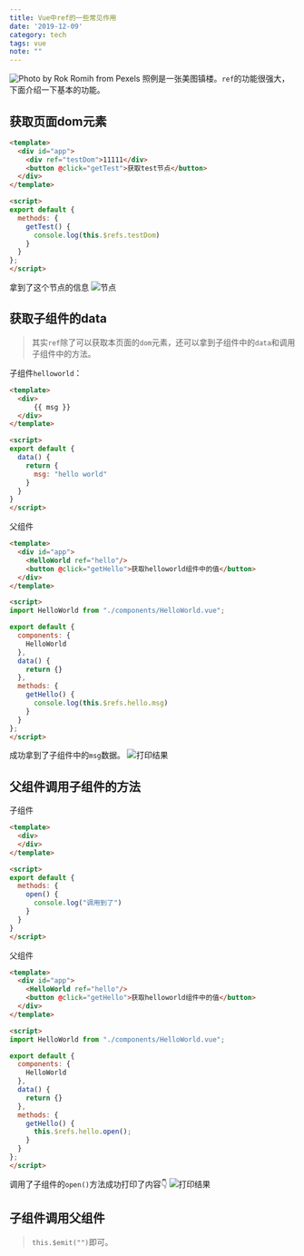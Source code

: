 ```yaml
---
title: Vue中ref的一些常见作用
date: '2019-12-09'
category: tech
tags: vue
note: ""
---
```

![Photo by Rok Romih from Pexels](https://eric-he.oss-cn-beijing.aliyuncs.com/2019/12/09/photo-of-building-on-top-of-rocks-3312671.jpg)
照例是一张美图镇楼。`ref`的功能很强大，下面介绍一下基本的功能。
## 获取页面dom元素
``` html
<template>
  <div id="app">
    <div ref="testDom">11111</div>
    <button @click="getTest">获取test节点</button>
  </div>
</template>

<script>
export default {
  methods: {
    getTest() {
      console.log(this.$refs.testDom)
    }
  }
};
</script>
```
拿到了这个节点的信息
![节点](https://eric-he.oss-cn-beijing.aliyuncs.com/2019/12/09/7047742-267ea7196ab3015d.png)

## 获取子组件的data
> 其实`ref`除了可以获取本页面的`dom`元素，还可以拿到子组件中的`data`和调用子组件中的方法。 

子组件`helloworld`：
``` html
<template>
  <div>
      {{ msg }}
  </div>
</template>

<script>
export default {
  data() {
    return {
      msg: "hello world"
    }
  }
}
</script>
```
父组件
``` html
<template>
  <div id="app">
    <HelloWorld ref="hello"/>
    <button @click="getHello">获取helloworld组件中的值</button>
  </div>
</template>

<script>
import HelloWorld from "./components/HelloWorld.vue";

export default {
  components: {
    HelloWorld
  },
  data() {
    return {}
  },
  methods: {
    getHello() {
      console.log(this.$refs.hello.msg)
    }
  }
};
</script>
```
成功拿到了子组件中的`msg`数据。
![打印结果](https://eric-he.oss-cn-beijing.aliyuncs.com/2019/12/09/7047742-3d72465f00cc0c87.png)

## 父组件调用子组件的方法
子组件
``` html
<template>
  <div>
  </div>
</template>

<script>
export default {
  methods: {
    open() {
      console.log("调用到了")
    }
  }
}
</script>
```
父组件
``` html
<template>
  <div id="app">
    <HelloWorld ref="hello"/>
    <button @click="getHello">获取helloworld组件中的值</button>
  </div>
</template>

<script>
import HelloWorld from "./components/HelloWorld.vue";

export default {
  components: {
    HelloWorld
  },
  data() {
    return {}
  },
  methods: {
    getHello() {
      this.$refs.hello.open();
    }
  }
};
</script>
```
调用了子组件的`open()`方法成功打印了内容👇
![打印结果](https://eric-he.oss-cn-beijing.aliyuncs.com/2019/12/09/7047742-e3bfdd2fc4c48d6d.png)
## 子组件调用父组件
> `this.$emit("")`即可。
